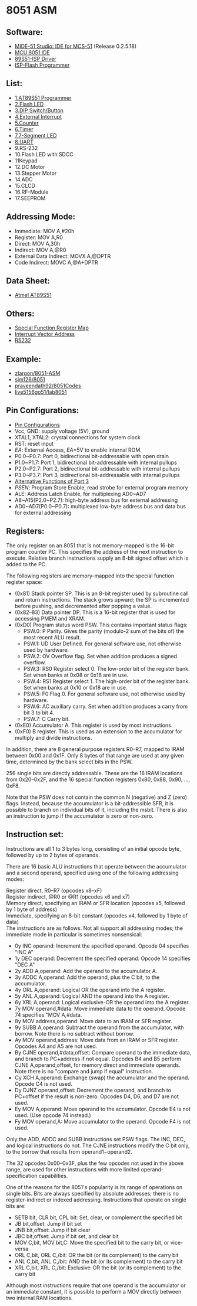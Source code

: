 8051 ASM
====================

## Software:
- [MIDE-51 Studio: IDE for MCS-51](http://www.opcube.com/software/midepack02518.exe) (Release 0.2.5.18)
- [MCU 8051 IDE](http://sourceforge.net/projects/mcu8051ide/)
- [89S51-ISP Driver](https://www.dropbox.com/s/ad67lrqpj0yhbqh/Driver.rar?dl=1)
- [ISP-Flash Programmer](https://www.dropbox.com/s/bnw50hy2odxwcvy/ISP-30a.zip?dl=1)

## List:
- [1.AT89S51 Programmer](https://raw.githubusercontent.com/hearsilent/8051-asm/master/1.AT89S51%20Programmer.jpg)
- [2.Flash LED](https://github.com/hearsilent/8051-asm/blob/master/2.Flash%20LED.asm)
- [3.DIP Switch/Button](https://github.com/hearsilent/8051-asm/blob/master/3.DIP%20Switch_Button.asm)
- [4.External Interrupt](https://github.com/hearsilent/8051-asm/blob/master/4.External%20Interrupt.asm)
- [5.Counter](https://github.com/hearsilent/8051-asm/blob/master/5.Counter.asm)
- [6.Timer](https://github.com/hearsilent/8051-asm/blob/master/6.Timer.asm)
- [7.7-Segment LED](https://github.com/hearsilent/8051-asm/blob/master/7.7-Segment%20LED.asm)
- [8.UART](https://github.com/hearsilent/8051-asm/blob/master/8.UART.asm)
- 9.RS-232
- 10.Flash LED with SDCC
- 11Keypad
- 12.DC Motor
- 13.Stepper Motor
- 14.ADC
- 15.CLCD
- 16.RF-Module
- 17.SEEPROM

## Addressing Mode:
- Immediate: MOV A,#20h
- Register: MOV A,R0
- Direct: MOV A,30h
- Indirect: MOV A,@R0
- External Data Indirect: MOVX A,@DPTR
- Code Indirect: MOVC A,@A+DPTR 

## Data Sheet:
- [Atmel AT89S51](http://www.keil.com/dd/docs/datashts/atmel/at89s51_ds.pdf)
    
## Others:
- [Special Function Register Map](https://raw.githubusercontent.com/hearsilent/8051-asm/master/Special_Function_Register_Map.gif)
- [Interrupt Vector Address](https://raw.githubusercontent.com/hearsilent/8051-asm/master/Interrupt_Vector_Address.gif)
- [RS232](https://raw.githubusercontent.com/hearsilent/8051-asm/master/RS232.gif)
   
## Example:
- [zlargon/8051-ASM](https://github.com/zlargon/8051-ASM)
- [sjm126/8051](https://github.com/sjm126/8051)
- [praveendath92/8051Codes](https://github.com/praveendath92/8051Codes)
- [live5156go51/lab8051](https://github.com/live5156go51/lab8051)

## Pin Configurations:
- [Pin Configurations](https://raw.githubusercontent.com/hearsilent/8051-asm/master/Pin_Configurations.gif)
- Vcc, GND: supply voltage (5V), ground
- XTAL1, XTAL2: crystal connections for system clock
- RST: reset input
- _EA_: External Access, _EA_=5V to enable internal ROM.
- P0.0~P0.7: Port 0, bidirectional bit-addressable with open drain
- P1.0~P1.7: Port 1, bidirectional bit-addressable with internal pullups
- P2.0~P2.7: Port 2, bidirectional bit-addressable with internal pullups
- P3.0~P3.7: Port 3, bidirectional bit-addressable with internal pullups
- [Alternative Functions of Port 3](https://raw.githubusercontent.com/hearsilent/8051-asm/master/Alternative_Function_of_Port3.gif)
- _PSEN_: Program Store Enable, read strobe for external program memory
- ALE: Address Latch Enable, for multiplexing AD0~AD7
- A8~A15(P2.0~P2.7): high-byte address bus for external addressing
- AD0~AD7(P0.0~P0.7): multiplexed low-byte address bus and data bus for external addressing
         
## Registers:
The only register on an 8051 that is not memory-mapped is the 16-bit program counter PC. This specifies the address of the next instruction to execute. Relative branch instructions supply an 8-bit signed offset which is added to the PC.   
   
The following registers are memory-mapped into the special function register space:   

- (0x81) Stack pointer SP. This is an 8-bit register used by subroutine call and return instructions. The stack grows upward; the SP is incremented before pushing, and decremented after popping a value.
- (0x82–83) Data pointer DP. This is a 16-bit register that is used for accessing PMEM and XRAM.
- (0xD0) Program status word PSW. This contains important status flags:
	- PSW.0: P Parity. Gives the parity (modulo-2 sum of the bits of) the most recent ALU result.
	- PSW.1: UD User Defined. For general software use, not otherwise used by hardware.
	- PSW.2: OV Overflow flag. Set when addition produces a signed overflow.
	- PSW.3: RS0 Register select 0. The low-order bit of the register bank. Set when banks at 0x08 or 0x18 are in use.
	- PSW.4: RS1 Register select 1. The high-order bit of the register bank. Set when banks at 0x10 or 0x18 are in use.
	- PSW.5: F0 Flag 0. For general software use, not otherwise used by hardware.
	- PSW.6: AC auxiliary carry. Set when addition produces a carry from bit 3 to bit 4.
	- PSW.7: C Carry bit.
- (0xE0) Accumulator A. This register is used by most instructions.
- (0xF0) B register. This is used as an extension to the accumulator for multiply and divide instructions.
   
In addition, there are 8 general purpose registers R0–R7, mapped to IRAM between 0x00 and 0x1F. Only 8 bytes of that range are used at any given time, determined by the bank select bits in the PSW.   
   
256 single bits are directly addressable. These are the 16 IRAM locations from 0x20–0x2F, and the 16 special function registers 0x80, 0x88, 0x90, …, 0xF8.   

Note that the PSW does not contain the common N (negative) and Z (zero) flags. Instead, because the accumulator is a bit-addressible SFR, it is possible to branch on individual bits of it, including the msbit. There is also an instruction to jump if the accumulator is zero or non-zero.   
   
## Instruction set:
Instructions are all 1 to 3 bytes long, consisting of an initial opcode byte, followed by up to 2 bytes of operands.   
   
There are 16 basic ALU instructions that operate between the accumulator and a second operand, specified using one of the following addressing modes:   
   
Register direct, R0–R7 (opcodes x8–xF)   
Register indirect, @R0 or @R1 (opcodes x6 and x7)   
Memory direct, specifying an IRAM or SFR location (opcodes x5, followed by 1 byte of address)   
Immediate, specifying an 8-bit constant (opcodes x4, followed by 1 byte of data)   
The instructions are as follows. Not all support all addressing modes; the immediate mode in particular is sometimes nonsensical:   

- 0y INC operand: Increment the specified operand. Opcode 04 specifies "INC A"
- 1y DEC operand: Decrement the specified operand. Opcode 14 specifies "DEC A"
- 2y ADD A,operand: Add the operand to the accumulator A.
- 3y ADDC A,operand: Add the operand, plus the C bit, to the accumulator.
- 4y ORL A,operand: Logical OR the operand into the A register.
- 5y ANL A,operand: Logical AND the operand into the A register.
- 6y XRL A,operand: Logical exclusive-OR the operand into the A register.
- 7y MOV operand,#data: Move immediate data to the operand. Opcode 74 specifies "MOV A,#data.
- 8y MOV address,operand: Move data to an IRAM or SFR register.
- 9y SUBB A,operand: Subtract the operand from the accumulator, with borrow. Note there is no subtract without borrow.
- Ay MOV operand,address: Move data from an IRAM or SFR register. Opcodes A4 and A5 are not used.
- By CJNE operand,#data,offset: Compare operand to the immediate data, and branch to PC+address if not equal. Opcodes B4 and B5 perform CJNE A,operand,offset, for memory direct and immediate operands. Note there is no "compare and jump if equal" instruction.
- Cy XCH A,operand: Exchange (swap) the accumulator and the operand. Opcode C4 is not used.
- Dy DJNZ operand,offset: Decrement the operand, and branch to PC+offset if the result is non-zero. Opcodes D4, D6, and D7 are not used.
- Ey MOV A,operand: Move operand to the accumulator. Opcode E4 is not used. (Use opcode 74 instead.)
- Fy MOV operand,A: Move accumulator to the operand. Opcode F4 is not used.

Only the ADD, ADDC and SUBB instructions set PSW flags. The INC, DEC, and logical instructions do not. The CJNE instructions modify the C bit only, to the borrow that results from operand1−operand2.   
   
The 32 opcodes 0x00–0x3F, plus the few opcodes not used in the above range, are used for other instructions with more limited operand-specification capabilities.   
   
One of the reasons for the 8051's popularity is its range of operations on single bits. Bits are always specified by absolute addresses; there is no register-indirect or indexed addressing. Instructions that operate on single bits are:   
   
- SETB bit, CLR bit, CPL bit: Set, clear, or complement the specified bit   
- JB bit,offset: Jump if bit set   
- JNB bit,offset: Jump if bit clear   
- JBC bit,offset: Jump if bit set, and clear bit   
- MOV C,bit, MOV bit,C: Move the specified bit to the carry bit, or vice-versa   
- ORL C,bit, ORL C,/bit: OR the bit (or its complement) to the carry bit   
- ANL C,bit, ANL C,/bit: AND the bit (or its complement) to the carry bit   
- XRL C,bit, XRL C,/bit: Exclusive-OR the bit (or its complement) to the carry bit   

Although most instructions require that one operand is the accumulator or an immediate constant, it is possible to perform a MOV directly between two internal RAM locations.   

